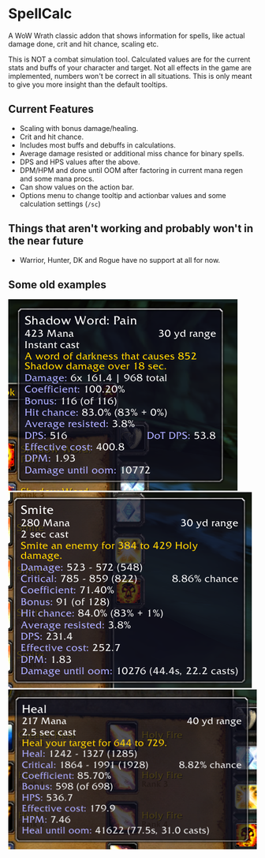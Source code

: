 # SpellCalc

A WoW Wrath classic addon that shows information for spells, like actual damage done, crit and hit chance, scaling etc.

This is NOT a combat simulation tool. Calculated values are for the current stats and buffs of your character and target. Not all effects in the game are implemented, numbers won't be correct in all situations. This is only meant to give you more insight than the default tooltips.

## Current Features

* Scaling with bonus damage/healing.
* Crit and hit chance.
* Includes most buffs and debuffs in calculations.
* Average damage resisted or additional miss chance for binary spells.
* DPS and HPS values after the above.
* DPM/HPM and done until OOM after factoring in current mana regen and some mana procs.
* Can show values on the action bar.
* Options menu to change tooltip and actionbar values and some calculation settings (`/sc`)

## Things that aren't working and probably won't in the near future

* Warrior, Hunter, DK and Rogue have no support at all for now.

## Some old examples
![example](images/example1.png)
![example2](images/example2.png)
![example3](images/example3.png)